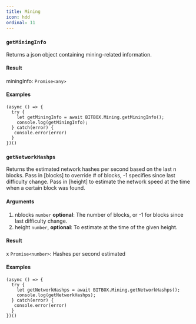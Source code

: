 ```yaml
---
title: Mining
icon: hdd
ordinal: 11
---
```


### `getMiningInfo`

Returns a json object containing mining-related information.

#### Result

miningInfo: `Promise<any>`

#### Examples

    (async () => {
      try {
        let getMiningInfo = await BITBOX.Mining.getMiningInfo();
        console.log(getMiningInfo);
      } catch(error) {
       console.error(error)
      }
    })()

### `getNetworkHashps`

Returns the estimated network hashes per second based on the last n blocks. Pass in \[blocks\] to override # of blocks, -1 specifies since last difficulty change. Pass in \[height\] to estimate the network speed at the time when a certain block was found.

#### Arguments

1.  nblocks `number` **optional**: The number of blocks, or -1 for blocks since last difficulty change.
2.  height `number`, **optional**: To estimate at the time of the given height.

#### Result

x `Promise<number>`: Hashes per second estimated

#### Examples

    (async () => {
      try {
        let getNetworkHashps = await BITBOX.Mining.getNetworkHashps();
        console.log(getNetworkHashps);
      } catch(error) {
       console.error(error)
      }
    })()

